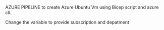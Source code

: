 AZURE PIPELINE to create Azure Ubuntu Vm using Bicep script and azure cli.

Change the variable to provide subscription and depatment 
